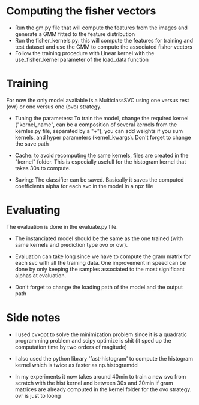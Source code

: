 # Computing the fisher vectors
- Run the gm.py file that will compute the features from the images and generate a GMM fitted to the feature distribution
- Run the fisher_kernels.py: this will compute the features for training and test dataset and use the GMM to compute the associated fisher vectors
- Follow the training procedure with Linear kernel with the use_fisher_kernel parameter of the load_data function
# Training
For now the only model available is a MulticlassSVC using one versus rest (ovr) or one versus one (ovo) strategy.
- Tuning the parameters: 
To train the model, change the required kernel ("kernel_name", can be a composition of several kernels from the kernles.py file, separated by a "+"), you can add weights if you sum kernels, and hyper parameters (kernel_kwargs). Don't forget to change the save path

- Cache: to avoid recomputing the same kernels, files are created in the "kernel" folder. This is especially usefull for the histogram kernel that takes 30s to compute.

- Saving: The classifier can be saved. Basically it saves the computed coefficients alpha for each svc in the model in a npz file

# Evaluating
The evaluation is done in the evaluate.py file.
- The instanciated model should be the same as the one trained (with same kernels and prediction type ovo or ovr).

- Evaluation can take long since we have to compute the gram matrix for each svc with all the training data. One improvement in speed can be done by only keeping the samples associated to the most significant alphas at evaluation.

- Don't forget to change the loading path of the model and the output path

# Side notes
- I used cvxopt to solve the minimization problem since it is a quadratic programming problem and scipy optimize is shit (it sped up the computation time by two orders of magitude)

- I also used the python library 'fast-histogram' to compute the histogram kernel which is twice as faster as np.histogramdd

- In my experiments it now takes around 40min to train a new svc from scratch with the hist kernel and between 30s and 20min if gram matrices are already computed in the kernel folder for the ovo strategy. ovr is just to loong